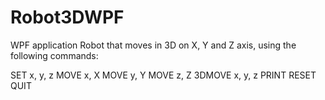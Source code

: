 # Robot3DWPF
WPF application
Robot that moves in 3D on X, Y and Z axis, using the following commands: 

SET x, y, z 
MOVE x, X
MOVE y, Y
MOVE z, Z
3DMOVE x, y, z
PRINT 
RESET 
QUIT 


